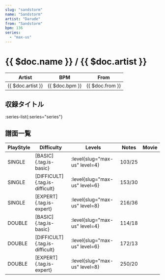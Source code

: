 ```yaml
---
slug: "sandstorm"
name: "Sandstorm"
artist: "Darude"
from: "Sandstorm"
bpm: 136
series:
  - "max-us"
---
```


# {{ $doc.name }} / {{ $doc.artist }}

|Artist|BPM|From|
|------|---|----|
|{{ $doc.artist }}|{{ $doc.bpm }}|{{ $doc.from }}|

## 収録タイトル

:series-list{:series="series"}

## 譜面一覧

|PlayStyle|Difficulty|Levels|Notes|Movie|
|---------|----------|------|-----|-----|
|SINGLE|[BASIC]{.tag.is-basic}|<div class="field is-grouped is-grouped-multiline"> :level{slug="max-us" level=4}</div>|103/25||
|SINGLE|[DIFFICULT]{.tag.is-difficult}|<div class="field is-grouped is-grouped-multiline"> :level{slug="max-us" level=6}</div>|153/30||
|SINGLE|[EXPERT]{.tag.is-expert}|<div class="field is-grouped is-grouped-multiline"> :level{slug="max-us" level=8}</div>|216/36||
|DOUBLE|[BASIC]{.tag.is-basic}|<div class="field is-grouped is-grouped-multiline"> :level{slug="max-us" level=4}</div>|114/18||
|DOUBLE|[DIFFICULT]{.tag.is-difficult}|<div class="field is-grouped is-grouped-multiline"> :level{slug="max-us" level=6}</div>|172/13||
|DOUBLE|[EXPERT]{.tag.is-expert}|<div class="field is-grouped is-grouped-multiline"> :level{slug="max-us" level=8}</div>|250/20||
